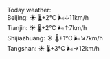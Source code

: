 Today weather:  
Beijing: ☀️ 🌡️+2°C 🌬️↓11km/h  
Tianjin: ☀️ 🌡️+2°C 🌬️↑7km/h  
Shijiazhuang: ☀️ 🌡️+1°C 🌬️↘7km/h  
Tangshan: ☀️ 🌡️+3°C 🌬️→12km/h  
